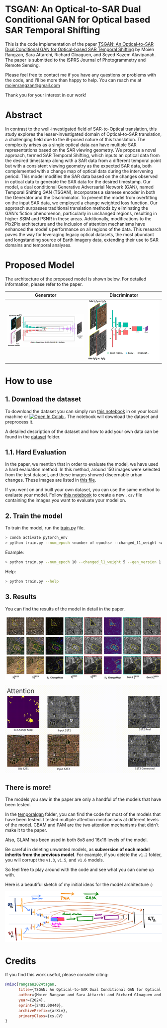 # TSGAN: An Optical-to-SAR Dual Conditional GAN for Optical based SAR Temporal Shifting

This is the code implementation of the paper [TSGAN: An Optical-to-SAR Dual Conditional GAN for Optical-based SAR Temporal Shifting](https://arxiv.org/abs/2401.00440) by Moien Rangzan, Sara Attarchi, Richard Gloaguen, and Seyed Kazem Alavipanah. The paper is submitted to the ISPRS Journal of Photogrammetry and Remote Sensing.

Please feel free to contact me if you have any questions or problems with the code, and I'll be more than happy to help. You can reach me at [moienrangzan@gmail.com](mailto:moienrangzan@gmail.com)   

Thank you for your interest in our work!

# Abstract
In contrast to the well-investigated field of SAR-to-Optical translation, this study explores the lesser-investigated domain of Optical-to-SAR translation, a challenging field due to the ill-posed nature of this translation. The complexity arises as a single optical data can have multiple SAR representations based on the SAR viewing geometry. We propose a novel approach, termed SAR Temporal Shifting, which inputs an optical data from the desired timestamp along with a SAR data from a different temporal point but with a consistent viewing geometry as the expected SAR data, both complemented with a change map of optical data during the intervening period. This model modifies the SAR data based on the changes observed in optical data to generate the SAR data for the desired timestamp. Our model, a dual conditional Generative Adversarial Network (GAN), named Temporal Shifting GAN (TSGAN), incorporates a siamese encoder in both the Generator and the Discriminator. To prevent the model from overfitting on the input SAR data, we employed a change weighted loss function. Our approach surpasses traditional translation methods by eliminating the GAN's fiction phenomenon, particularly in unchanged regions, resulting in higher SSIM and PSNR in these areas. Additionally, modifications to the Pix2Pix architecture and the inclusion of attention mechanisms have enhanced the model's performance on all regions of the data. This research paves the way for leveraging legacy optical datasets, the most abundant and longstanding source of Earth imagery data, extending their use to SAR domains and temporal analyses.


# Proposed Model
The architecture of the proposed model is shown below. For detailed information, please refer to the paper.

| Generator | Discriminator | 
| :---: | :---: |
| ![](readme_assests/generator.jpg) | ![](readme_assests/Discriminator.jpg) |


# How to use

## 1. Download the dataset
To download the dataset you can simply run [this notebook](./dataset/Dataset_creator.ipynb) in on your local machine or
<a target="_blank" href="https://colab.research.google.com/github/moienr/TemporalGAN/blob/main/dataset/Dataset_creator.ipynb">
  <img src="https://colab.research.google.com/assets/colab-badge.svg" alt="Open In Colab"/>
</a>
. The notebook will download the dataset and preprocess it.

A detailed description of the dataset and how to add your own data can be found in the [dataset](./dataset/) folder.

## 1.1. Hard Evaluation
In the paper, we mention that in order to evaluate the model, we have used a hard evaluation method. In this method, around 150 images were selected from the test dataset, and these images showed discernable urban changes. These images are listed in [this file](./changedetection/changed_pairs.csv). 

If you went on and built your own dataset, you can use the same method to evaluate your model. Follow [this notebook](./changedetection/tensor_cd.ipynb) to create a new `.csv` file containing the images you want to evaluate your model on.



## 2. Train the model
To train the model, run the [train.py](./train.py) file. 

```bash
> conda activate pytorch_env
> python train.py --num_epoch <number of epochs> --changed_l1_weight <weight of the changed L1 loss> 
```

Example:
```bash 
> python train.py --num_epoch 10 --changed_l1_weight 5 --gen_version 1.3 --no_input_change_map 
```

Help:
```bash
> python train.py --help
```




## 3. Results
You can find the results of the model in detail in the paper. 

<!-- ![Results](readme_assests/example1.jpg) -->

![More Results](readme_assests/more_examples.jpg)


![Attention](readme_assests/att%2000_00_00-00_00_30.gif)


## There is more!
The models you saw in the paper are only a handful of the models that have been tested. 

In the [temporalgan](./temporalgan/) folder, you can find the code for most of the models that have been tested. I tested multiple attention mechanisms at different levels of the model. CBAM and PAM are the two attention mechanisms that didn't make it to the paper.

Also, GLAM has been used in both 8x8 and 16x16 levels of the model.

Be careful in deleting unwanted models, as **subversion of each model inherits from the previous model**. For example, if you delete the `v1.2` folder, you will corrupt the `v1.3`, `v1.5`, and `v1.6` models.

So feel free to play around with the code and see what you can come up with.

Here is a beautiful sketch of my initial ideas for the model architecture :)

![Model archi](readme_assests/model%20arch.png)


# Credits
If you find this work useful, please consider citing:

```bibtex
@misc{rangzan2024tsgan,
      title={TSGAN: An Optical-to-SAR Dual Conditional GAN for Optical based SAR Temporal Shifting}, 
      author={Moien Rangzan and Sara Attarchi and Richard Gloaguen and Seyed Kazem Alavipanah},
      year={2024},
      eprint={2401.00440},
      archivePrefix={arXiv},
      primaryClass={cs.CV}
}

```
